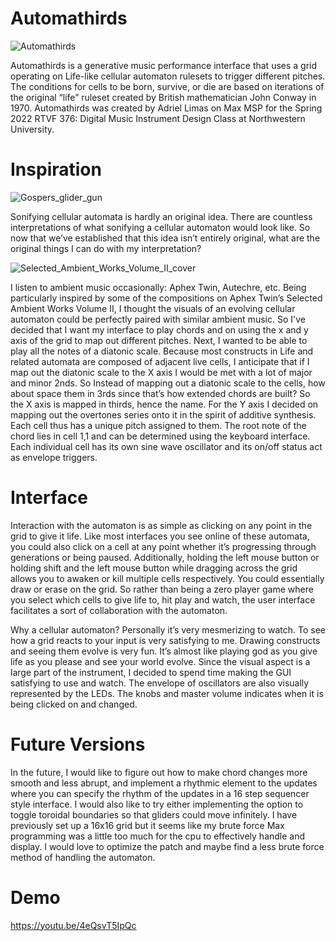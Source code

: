 # Automathirds
![Automathirds](https://user-images.githubusercontent.com/107147039/172756920-deb1503e-8d45-45aa-bf2a-8e506b3b2673.PNG)

Automathirds is a generative music performance interface that uses a grid operating on Life-like cellular automaton rulesets to trigger different pitches. The conditions for cells to be born, survive, or die are based on iterations of the original “life” ruleset created by British mathematician John Conway in 1970. Automathirds was created by Adriel Limas on Max MSP for the Spring 2022 RTVF 376: Digital Music Instrument Design Class at Northwestern University.
# Inspiration
![Gospers_glider_gun](https://user-images.githubusercontent.com/107147039/172748930-f69dd894-02bd-47e5-b06c-12c4cee69c7f.gif)

Sonifying cellular automata is hardly an original idea. There are countless interpretations of what sonifying a cellular automaton would look like. So now that we’ve established that this idea isn’t entirely original, what are the original things I can do with my interpretation?

![Selected_Ambient_Works_Volume_II_cover](https://user-images.githubusercontent.com/107147039/172748780-911a0e9e-49e6-45c7-bc57-c9773ecd2f2e.jpg)

I listen to ambient music occasionally: Aphex Twin, Autechre, etc. Being particularly inspired by some of the compositions on Aphex Twin’s Selected Ambient Works Volume II, I thought the visuals of an evolving cellular automaton could be perfectly paired with similar ambient music. So I've decided that I want my interface to play chords and on using the x and y axis of the grid to map out different pitches. Next, I wanted to be able to play all the notes of a diatonic scale. Because most constructs in Life and related automata are composed of adjacent live cells, I anticipate that if I map out the diatonic scale to the X axis I would be met with a lot of major and minor 2nds. So Instead of mapping out a diatonic scale to the cells, how about space them in 3rds since that’s how extended chords are built? So the X axis is mapped in thirds, hence the name. For the Y axis I decided on mapping out the overtones series onto it in the spirit of additive synthesis. Each cell thus has a unique pitch assigned to them. The root note of the chord lies in cell 1,1 and can be determined using the keyboard interface. Each individual cell has its own sine wave oscillator and its on/off status act as envelope triggers.  

# Interface
Interaction with the automaton is as simple as clicking on any point in the grid to give it life. Like most interfaces you see online of these automata, you could also click on a cell at any point whether it’s progressing through generations or being paused. Additionally, holding the left mouse button or holding shift and the left mouse button while dragging across the grid allows you to awaken or kill multiple cells respectively. You could essentially draw or erase on the grid. So rather than being a zero player game where you select which cells to give life to, hit play and watch, the user interface facilitates a sort of collaboration with the automaton. 

Why a cellular automaton? Personally it’s very mesmerizing to watch. To see how a grid reacts to your input is very satisfying to me. Drawing constructs and seeing them evolve is very fun. It’s almost like playing god as you give life as you please and see your world evolve. Since the visual aspect is a large part of the instrument, I decided to spend time making the GUI satisfying to use and watch. The envelope of oscillators are also visually represented by the LEDs. The knobs and master volume indicates when it is being clicked on and changed.

# Future Versions
In the future, I would like to figure out how to make chord changes more smooth and less abrupt, and implement a rhythmic element to the updates where you can specify the rhythm of the updates in a 16 step sequencer style interface. I would also like to try either implementing the option to toggle toroidal boundaries so that gliders could move infinitely. I have previously set up a 16x16 grid but it seems like my brute force Max programming was a little too much for the cpu to effectively handle and display. I would love to optimize the patch and maybe find a less brute force method of handling the automaton.

# Demo
https://youtu.be/4eQsvT5IpQc
